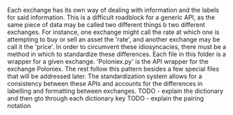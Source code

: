 
Each exchange has its own way of dealing with information and the labels for said information. This is a difficult roadblock for a generic API, as the same piece of data may be called two different things b two different exchanges. For instance, one exchange might call the rate at which one is attempting to buy or sell an asset the 'rate', and another exchange may be call it the 'price'. In order to circumvent these idiosyncacies, there must be a method in which to standardize these differences. Each file in this folder is a wrapper for a given exchange. 'Poloniex.py' is the API wrapper for the exchange Poloniex. The rest follow this pattern besides a few special files that will be addressed later. The standardization system allows for a consistency between these APIs and accounts for the differences in labelling and formatting between exchanges. 
TODO - explain the dictionary and then gto through each dictionary key
TODO - explain the pairing notation
